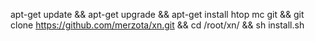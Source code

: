apt-get update && apt-get upgrade && apt-get install htop mc git && git clone https://github.com/merzota/xn.git && cd /root/xn/ && sh install.sh
